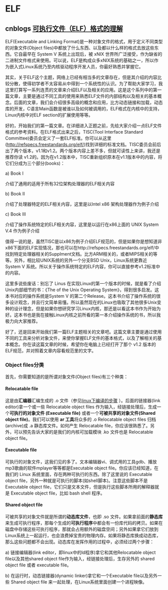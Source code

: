 # ELF



## cnblogs [可执行文件（ELF）格式的理解](http://www.cnblogs.com/xmphoenix/archive/2011/10/23/2221879.html) 

ELF(Executable and Linking Format)是一种对象文件的格式，用于定义不同类型的对象文件(Object files)中都放了什么东西、以及都以什么样的格式去放这些东西。它自最早在 System V 系统上出现后，被 xNIX 世界所广泛接受，作为缺省的二进制文件格式来使用。可以说，ELF是构成众多xNIX系统的基础之一，所以作为嵌入式Linux系统乃至内核驱动程序开发人员，你最好熟悉并掌握它。

其实，关于ELF这个主题，网络上已经有相当多的文章存在，但是其介绍的内容比较分散，使得初学者不太容易从中得到一个系统性的认识。为了帮助大家学习，我这里打算写一系列连贯的文章来介绍ELF以及相关的应用。这是这个系列中的第一篇文章，主要是通过不同工具的使用来熟悉ELF文件的内部结构以及相关的基本概念。后面的文章，我们会介绍很多高级的概念和应用，比方动态链接和加载，动态库的开发，C语言Main函数是被谁以及如何被调用的，ELF格式在内核中的支持，Linux内核中对ELF section的扩展使用等等。

好的，开始我们的第一篇文章。在详细进入正题之前，先给大家介绍一点ELF文件格式的参考资料。在ELF格式出来之后，TISC(Tool Interface Standard Committee)委员会定义了一套ELF标准。你可以从这里(http://refspecs.freestandards.org/elf/)找到详细的标准文档。TISC委员会前后出了两个版本，v1.1和v1.2。两个版本内容上差不多，但就可读性上来讲，我还是推荐你读 v1.2的。因为在v1.2版本中，TISC重新组织原本在v1.1版本中的内容，将它们分成为三个部分(books)：

a) Book I

介绍了通用的适用于所有32位架构处理器的ELF相关内容

b) Book II

介绍了处理器特定的ELF相关内容，这里是以Intel x86 架构处理器作为例子介绍

c) Book III

介绍了操作系统特定的ELF相关内容，这里是以运行在x86上面的 UNIX System V.4 作为例子介绍

值得一说的是，虽然TISC是以x86为例子介绍ELF规范的，但是如果你是想知道非x86下面的ELF实现情况，那也可以在http://refspecs.freestandards.org/elf/中找到特定处理器相关的Supplment文档。比方ARM相关的，或者MIPS相关的等等。另外，相比较UNIX系统的另外一个分支BSD Unix，Linux系统更靠近 System V 系统。所以关于操作系统特定的ELF内容，你可以直接参考v1.2标准中的内容。

这里多说些废话：别忘了 Linus 在实现Linux的第一个版本的时候，就是看了介绍Unix内部细节的书：《The of the Unix Operating System》，得到很多启发。这本书对应的操作系统是System V 的第二个Release。这本书介绍了操作系统的很多设计观念，并且行文简单易懂。所以虽然现在的Linux也吸取了其他很多Unix变种的设计理念，但是如果你想研究学习Linux内核，那还是以看这本书作为开始为好。这本书也是我在接触Linux内核之前所看的第一本介绍操作系统的书，所以我极力向大家推荐。

好了，还是回来开始我们第一篇ELF主题相关的文章吧。这篇文章主要是通过使用不同的工具来分析对象文件，来使你掌握ELF文件的基本格式，以及了解相关的基本概念。你在读这篇文章的时候，希望你在电脑上已经打开了那个 v1.2 版本的ELF规范，并对照着文章内容看规范里的文字。

### Object files分类

首先，你需要知道的是所谓对象文件(Object files)有三个种类：

#### Relocatable file

这是由**汇编器**汇编生成的 .o 文件（参见[linux下编译的步骤](https://github.com/dengking/learn-cpp/blob/master/compile-and-link-error/step-of-compile/step-of-compile-in-linux.md) ）。后面的链接器(link editor)拿一个或一些 Relocatable object files 作为输入，经链接处理后，生成一个**可执行的对象文件 (Executable file)** 或者一个**可被共享的对象文件(Shared object  file)**。我们可以使用 **ar 工具**将众多的 .o Relocatable object files 归档(archive)成 .a 静态库文件。如何产生 Relocatable file，你应该很熟悉了。另外，可以预先告诉大家的是我们的内核可加载模块 .ko 文件也是 Relocatable object file。

#### Executable file

可执行的对象文件，这我们见的多了。文本编辑器vi、调式用的工具gdb、播放mp3歌曲的软件mplayer等等都是Executable object file。你应该已经知道，在我们的 Linux 系统里面，存在两种可执行的东西。除了这里说的 Executable object file，另外一种就是可执行的脚本(如shell脚本)。注意这些脚本不是 Executable object file，它们只是文本文件，但是执行这些脚本所用的解释器就是 Executable object file，比如 bash shell 程序。

#### Shared object file

可被共享的对象文件就是所谓的**动态库文件**，也即 .so 文件。如果拿前面的**静态库**来生成可执行程序，那每个生成的**可执行程序**中都会有一份库代码的拷贝。如果在磁盘中存储这些可执行程序，那就会占用额外的磁盘空间；另外如果拿它们放到Linux系统上一起运行，也会浪费掉宝贵的物理内存。如果将静态库换成动态库，那么这些问题都不会出现。动态库在发挥作用的过程中，必须经过两个步骤：

a) 链接编辑器(link editor，即linux中的ld程序)拿它和其他Relocatable object file以及其他shared object file作为输入，经链接处理后，生存另外的 shared object file 或者 executable file。

b) 在运行时，动态链接器(dynamic linker)拿它和一个Executable file以及另外一些 Shared object file 来一起处理，在Linux系统里面创建一个进程映像。